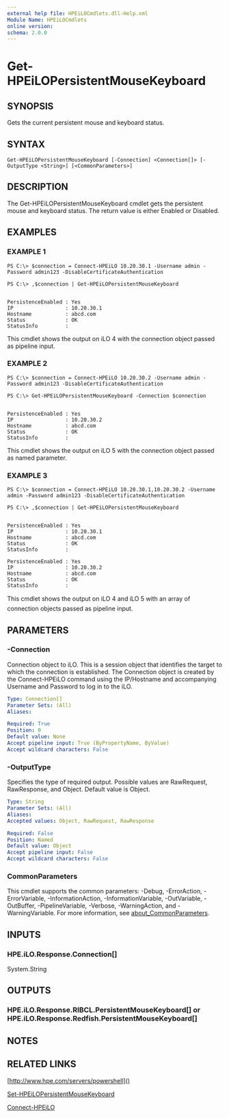 ```yaml
---
external help file: HPEiLOCmdlets.dll-Help.xml
Module Name: HPEiLOCmdlets
online version:
schema: 2.0.0
---
```


# Get-HPEiLOPersistentMouseKeyboard

## SYNOPSIS
Gets the current persistent mouse and keyboard status.

## SYNTAX

```
Get-HPEiLOPersistentMouseKeyboard [-Connection] <Connection[]> [-OutputType <String>] [<CommonParameters>]
```

## DESCRIPTION
The Get-HPEiLOPersistentMouseKeyboard cmdlet gets the persistent mouse and keyboard status.
The return value is either Enabled or Disabled.

## EXAMPLES

### EXAMPLE 1
```
PS C:\> $connection = Connect-HPEiLO 10.20.30.1 -Username admin -Password admin123 -DisableCertificateAuthentication

PS C:\> ,$connection | Get-HPEiLOPersistentMouseKeyboard


PersistenceEnabled : Yes
IP                 : 10.20.30.1
Hostname           : abcd.com
Status             : OK
StatusInfo         :
```

This cmdlet shows the output on iLO 4 with the connection object passed as pipeline input.

### EXAMPLE 2
```
PS C:\> $connection = Connect-HPEiLO 10.20.30.2 -Username admin -Password admin123 -DisableCertificateAuthentication

PS C:\> Get-HPEiLOPersistentMouseKeyboard -Connection $connection


PersistenceEnabled : Yes
IP                 : 10.20.30.2
Hostname           : abcd.com
Status             : OK
StatusInfo         :
```

This cmdlet shows the output on iLO 5 with the connection object passed as named parameter.

### EXAMPLE 3
```
PS C:\> $connection = Connect-HPEiLO 10.20.30.1,10.20.30.2 -Username admin -Password admin123 -DisableCertificateAuthentication

PS C:\> ,$connection | Get-HPEiLOPersistentMouseKeyboard


PersistenceEnabled : Yes
IP                 : 10.20.30.1
Hostname           : abcd.com
Status             : OK
StatusInfo         : 

PersistenceEnabled : Yes
IP                 : 10.20.30.2
Hostname           : abcd.com
Status             : OK
StatusInfo         :
```

This cmdlet shows the output on iLO 4 and iLO 5 with an array of connection objects passed as pipeline input.

## PARAMETERS

### -Connection
Connection object to iLO.
This is a session object that identifies the target to which the connection is established.
The Connection object is created by the Connect-HPEiLO command using the IP/Hostname and accompanying Username and Password to log in to the iLO.

```yaml
Type: Connection[]
Parameter Sets: (All)
Aliases:

Required: True
Position: 0
Default value: None
Accept pipeline input: True (ByPropertyName, ByValue)
Accept wildcard characters: False
```

### -OutputType
Specifies the type of required output.
Possible values are RawRequest, RawResponse, and Object.
Default value is Object.

```yaml
Type: String
Parameter Sets: (All)
Aliases:
Accepted values: Object, RawRequest, RawResponse

Required: False
Position: Named
Default value: Object
Accept pipeline input: False
Accept wildcard characters: False
```

### CommonParameters
This cmdlet supports the common parameters: -Debug, -ErrorAction, -ErrorVariable, -InformationAction, -InformationVariable, -OutVariable, -OutBuffer, -PipelineVariable, -Verbose, -WarningAction, and -WarningVariable. For more information, see [about_CommonParameters](http://go.microsoft.com/fwlink/?LinkID=113216).

## INPUTS

### HPE.iLO.Response.Connection[]
System.String
## OUTPUTS

### HPE.iLO.Response.RIBCL.PersistentMouseKeyboard[] or HPE.iLO.Response.Redfish.PersistentMouseKeyboard[]
## NOTES

## RELATED LINKS

[http://www.hpe.com/servers/powershell]()

[Set-HPEiLOPersistentMouseKeyboard]()

[Connect-HPEiLO]()

